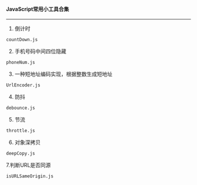#### JavaScript常用小工具合集
* * *
1. 倒计时
```
countDown.js
```
2. 手机号码中间四位隐藏
```
phoneNum.js
```
3. 一种短地址编码实现，根据整数生成短地址
```
UrlEncoder.js
```
4. 防抖
```
debounce.js
```
5. 节流
```
throttle.js
```
6. 对象深拷贝
```
deepCopy.js
```
7.判断URL是否同源
```
isURLSameOrigin.js
```